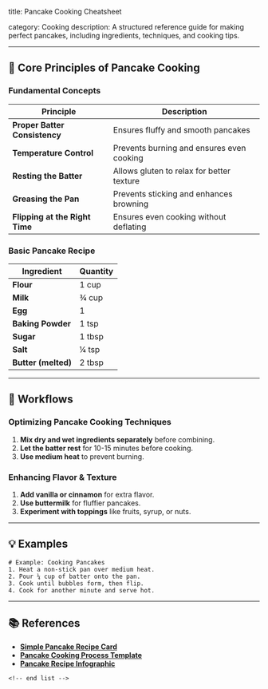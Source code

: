 title: Pancake Cooking Cheatsheet

category: Cooking
description: A structured reference guide for making perfect pancakes, including ingredients, techniques, and cooking tips.

---

## 🥞 **Core Principles of Pancake Cooking**

### **Fundamental Concepts**

| Principle                            | Description                               |
| ------------------------------------ | ----------------------------------------- |
| **Proper Batter Consistency**  | Ensures fluffy and smooth pancakes        |
| **Temperature Control**        | Prevents burning and ensures even cooking |
| **Resting the Batter**         | Allows gluten to relax for better texture |
| **Greasing the Pan**           | Prevents sticking and enhances browning   |
| **Flipping at the Right Time** | Ensures even cooking without deflating    |

### **Basic Pancake Recipe**

| Ingredient                | Quantity |
| ------------------------- | -------- |
| **Flour**           | 1 cup    |
| **Milk**            | ¾ cup   |
| **Egg**             | 1        |
| **Baking Powder**   | 1 tsp    |
| **Sugar**           | 1 tbsp   |
| **Salt**            | ¼ tsp   |
| **Butter (melted)** | 2 tbsp   |

---

## 🔄 **Workflows**

### **Optimizing Pancake Cooking Techniques**

1. **Mix dry and wet ingredients separately** before combining.
2. **Let the batter rest** for 10-15 minutes before cooking.
3. **Use medium heat** to prevent burning.

### **Enhancing Flavor & Texture**

1. **Add vanilla or cinnamon** for extra flavor.
2. **Use buttermilk** for fluffier pancakes.
3. **Experiment with toppings** like fruits, syrup, or nuts.

---

## 💡 **Examples**

```plaintext
# Example: Cooking Pancakes
1. Heat a non-stick pan over medium heat.  
2. Pour ¼ cup of batter onto the pan.  
3. Cook until bubbles form, then flip.  
4. Cook for another minute and serve hot.  
```

---

## 📚 **References**

- **[Simple Pancake Recipe Card](https://online.visual-paradigm.com/infoart/templates/recipe-cards/simple-pancake-recipe-card/)**
- **[Pancake Cooking Process Template](https://create.vista.com/templates/pancakes-cooking-process/id-5f4cf3ffa637ee11e3290ff9/)**
- **[Pancake Recipe Infographic](https://www.mydraw.com/templates-infographics-pancake-recipe-infographics)**

```
<!-- end list -->
```